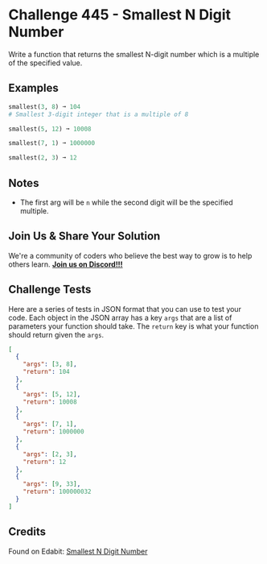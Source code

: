 # Challenge 445 - Smallest N Digit Number

Write a function that returns the smallest N-digit number which is a multiple of the specified value.

## Examples
```python
smallest(3, 8) ➞ 104
# Smallest 3-digit integer that is a multiple of 8

smallest(5, 12) ➞ 10008

smallest(7, 1) ➞ 1000000

smallest(2, 3) ➞ 12
```
## Notes

- The first arg will be `n` while the second digit will be the specified multiple.

## Join Us & Share Your Solution

We're a community of coders who believe the best way to grow is to help others learn. **[Join us on Discord!!!](https://discord.gg/sfHykntuGy)**

## Challenge Tests

Here are a series of tests in JSON format that you can use to test your code. Each object in the JSON array has a key `args` that are a list of parameters your function should take. The `return` key is what your function should return given the `args`. 
```json
[
  {
    "args": [3, 8],
    "return": 104
  },
  {
    "args": [5, 12],
    "return": 10008
  },
  {
    "args": [7, 1],
    "return": 1000000
  },
  {
    "args": [2, 3],
    "return": 12
  },
  {
    "args": [9, 33],
    "return": 100000032
  }
]
```
## Credits

Found on Edabit: [Smallest N Digit Number](https://edabit.com/challenge/WBNgokx2TJTq2aD2N)
